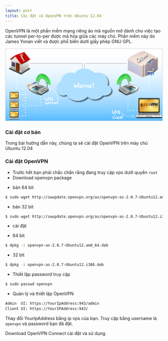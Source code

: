 ```yaml
---
layout: post
title: Cài đặt và OpenVPN trên Ubuntu 12.04
---
```

OpenVPN là một phần mềm mạng riêng ảo mã nguồn mở dành cho việc tạo các tunnel per-to-per được mã hóa giữa các máy chủ. Phần mềm này do James Yonan viết và được phổ biến dưới giấy phép GNU GPL.

![](/images/openvpn.png)
<br>
### Cài đặt cơ bản
Trong bài hướng dẫn này, chúng ta sẽ cài đặt OpenVPN trên máy chủ Ubuntu 12.04

### Cài đặt OpenVPN
- Trước hết bạn phải chắc chắn rằng đang truy cập vps dưới quyền `root`
- Download openvpn package 
+ bản 64 bit 

```bash
$ sudo wget http://swupdate.openvpn.org/as/openvpn-as-2.0.7-Ubuntu12.amd_64.deb
```

+ bản 32 bit 

```bash
$ sudo wget http://swupdate.openvpn.org/as/openvpn-as-2.0.7-Ubuntu12.i386.deb
```

- cài đặt 
+ 64 bit 

```bash
$ dpkg -i openvpn-as-2.0.7-Ubuntu12.amd_64.deb 
```
+ 32 bit 

```bash
$ dpkg -i openvpn-as-2.0.7-Ubuntu12.i386.deb
```

- Thiết lập password truy cập

```bash
$ sudo passwd openvpn
```

- Quản lý và thiết lập OpenVPN

```bash
Admin  UI: https://YourIpAddress:943/admin
Client UI: https://YourIPAddress:943/
```

Thay đổi YourIpAddress bằng ip vps của bạn. Truy cập bằng username là `openvpn` và password bạn đã đặt.

Download OpenVPN Connect cài đặt và sử dụng. 